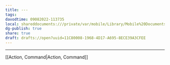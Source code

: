 ```yaml
---
title: ---
tags: 
davodtime: 09082022-113735
local: shareddocuments:///private/var/mobile/Library/Mobile%20Documents/iCloud~md~obsidian/Documents/OBSHIDDIAN/drafts/11C80008-1968-4D17-A695-8ECE39A3CFEE.md
dg-publish: true
share: true
draft: drafts://open?uuid=11C80008-1968-4D17-A695-8ECE39A3CFEE
---
```

---
[[Action, Command|Action, Command]]
